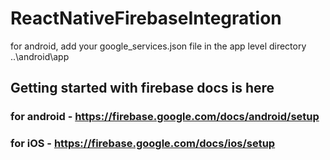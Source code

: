 # ReactNativeFirebaseIntegration

for android, add your google_services.json file in the app level directory ..\android\app

## Getting started with firebase docs is here
### for android - https://firebase.google.com/docs/android/setup
### for iOS - https://firebase.google.com/docs/ios/setup

